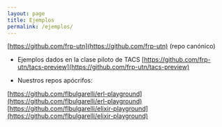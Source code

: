 ```yaml
---
layout: page
title: Ejemplos
permalink: /ejemplos/
---
```


[https://github.com/frp-utn](https://github.com/frp-utn) (repo canónico)

- Ejemplos dados en la clase piloto de TACS [https://github.com/frp-utn/tacs-preview](https://github.com/frp-utn/tacs-preview)

- Nuestros repos apócrifos:

[https://github.com/flbulgarelli/erl-playground](https://github.com/flbulgarelli/erl-playground)
[https://github.com/flbulgarelli/elixir-playground](https://github.com/flbulgarelli/elixir-playground)